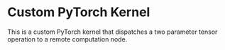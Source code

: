 Custom PyTorch Kernel
=====================

This is a custom PyTorch kernel that dispatches a two parameter tensor operation to a remote computation node.